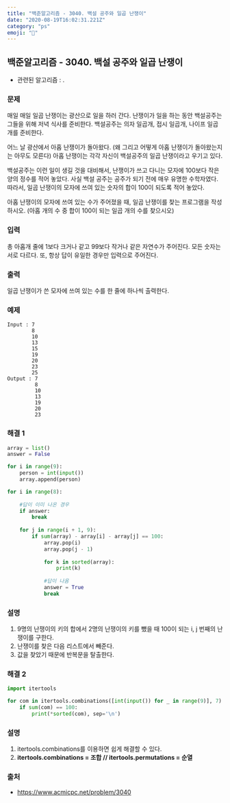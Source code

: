 ```yaml
---
title: "백준알고리즘 - 3040. 백설 공주와 일곱 난쟁이"
date: "2020-08-19T16:02:31.221Z"
category: "ps"
emoji: "👸"
---
```


## 백준알고리즘 - 3040. 백설 공주와 일곱 난쟁이

- 관련된 알고리즘 : .

### 문제

매일 매일 일곱 난쟁이는 광산으로 일을 하러 간다. 난쟁이가 일을 하는 동안 백설공주는 그들을 위해 저녁 식사를 준비한다. 백설공주는 의자 일곱개, 접시 일곱개, 나이프 일곱개를 준비한다.

어느 날 광산에서 아홉 난쟁이가 돌아왔다. (왜 그리고 어떻게 아홉 난쟁이가 돌아왔는지는 아무도 모른다) 아홉 난쟁이는 각각 자신이 백설공주의 일곱 난쟁이라고 우기고 있다.

백설공주는 이런 일이 생길 것을 대비해서, 난쟁이가 쓰고 다니는 모자에 100보다 작은 양의 정수를 적어 놓았다. 사실 백설 공주는 공주가 되기 전에 매우 유명한 수학자였다. 따라서, 일곱 난쟁이의 모자에 쓰여 있는 숫자의 합이 100이 되도록 적어 놓았다.

아홉 난쟁이의 모자에 쓰여 있는 수가 주어졌을 때, 일곱 난쟁이를 찾는 프로그램을 작성하시오. (아홉 개의 수 중 합이 100이 되는 일곱 개의 수를 찾으시오)

### 입력

총 아홉개 줄에 1보다 크거나 같고 99보다 작거나 같은 자연수가 주어진다. 모든 숫자는 서로 다르다. 또, 항상 답이 유일한 경우만 입력으로 주어진다.

### 출력

일곱 난쟁이가 쓴 모자에 쓰여 있는 수를 한 줄에 하나씩 출력한다.

### 예제

```
Input : 7
        8
        10
        13
        15
        19
        20
        23
        25
Output : 7
         8
         10
         13
         19
         20
         23
```

### 해결 1

```python
array = list()
answer = False

for i in range(9):
    person = int(input())
    array.append(person)

for i in range(8):
    
    #답이 이미 나온 경우
    if answer: 
        break
        
    for j in range(i + 1, 9):
        if sum(array) - array[i] - array[j] == 100:
            array.pop(i)
            array.pop(j - 1)
            
            for k in sorted(array):
                print(k)
            
            #답이 나옴
            answer = True 
            break
```

### 설명

1. 9명의 난쟁이의 키의 합에서 2명의 난쟁이의 키를 뺐을 때 100이 되는 i, j 번째의 난쟁이를 구한다.
2. 난쟁이를 찾은 다음 리스트에서 빼준다.
3. 값을 찾았기 때문에 반복문을 탈출한다.

### 해결 2

```python
import itertools

for com in itertools.combinations([int(input()) for _ in range(9)], 7):
    if sum(com) == 100:
        print(*sorted(com), sep='\n')
```

### 설명

1. itertools.combinations를 이용하면 쉽게 해결할 수 있다.
2. **itertools.combinations = 조합 // itertools.permutations = 순열**

### 출처

- https://www.acmicpc.net/problem/3040
